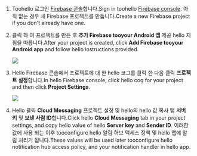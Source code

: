 

1. <span data-ttu-id="7e4f1-101">Toohello 로그인 [Firebase 콘솔](https://firebase.google.com/console/)합니다.</span><span class="sxs-lookup"><span data-stu-id="7e4f1-101">Sign in toohello [Firebase console](https://firebase.google.com/console/).</span></span> <span data-ttu-id="7e4f1-102">아직 없는 경우 새 Firebase 프로젝트를 만듭니다.</span><span class="sxs-lookup"><span data-stu-id="7e4f1-102">Create a new Firebase project if you don't already have one.</span></span>
2. <span data-ttu-id="7e4f1-103">클릭 하 여 프로젝트를 만든 후 **추가 Firebase tooyour Android 앱** 제공 hello 지침을 따릅니다.</span><span class="sxs-lookup"><span data-stu-id="7e4f1-103">After your project is created, click **Add Firebase tooyour Android app** and follow hello instructions provided.</span></span>

    ![](./media/notification-hubs-enable-firebase-cloud-messaging/notification-hubs-add-firebase-to-android-app.png)
3. <span data-ttu-id="7e4f1-104">Hello Firebase 콘솔에서 프로젝트에 대 한 hello 코그를 클릭 한 다음 클릭 **프로젝트 설정**합니다.</span><span class="sxs-lookup"><span data-stu-id="7e4f1-104">In hello Firebase console, click hello cog for your project and then click **Project Settings**.</span></span>

    ![](./media/notification-hubs-enable-firebase-cloud-messaging/notification-hubs-firebase-console-project-settings.png)
4. <span data-ttu-id="7e4f1-105">Hello 클릭 **Cloud Messaging** 프로젝트 설정 및 hello의 hello 값 복사 탭 **서버 키** 및 **보낸 사람 ID**합니다.</span><span class="sxs-lookup"><span data-stu-id="7e4f1-105">Click hello **Cloud Messaging** tab in your project settings, and copy hello value of hello **Server key** and **Sender ID**.</span></span> <span data-ttu-id="7e4f1-106">이러한 값에 사용 되는 이후 tooconfigure hello 알림 허브 액세스 정책 및 hello 앱에 알림 처리기 됩니다.</span><span class="sxs-lookup"><span data-stu-id="7e4f1-106">These values will be used later tooconfigure hello notification hub access policy, and your notification handler in hello app.</span></span>
